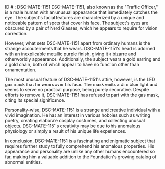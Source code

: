 ID # : DSC-MATE-1151
DSC-MATE-1151, also known as the "Traffic Officer," is a male human with an unusual appearance that immediately catches the eye. The subject's facial features are characterized by a unique and noticeable pattern of spots that cover his face. The subject's eyes are obscured by a pair of Nerd Glasses, which he appears to require for vision correction.

However, what sets DSC-MATE-1151 apart from ordinary humans is the strange accouterments that he wears. DSC-MATE-1151's head is adorned with an inexplicable metallic purple finish, giving it a bizarre and otherworldly appearance. Additionally, the subject wears a gold earring and a gold chain, both of which appear to have no function other than ornamentation.

The most unusual feature of DSC-MATE-1151's attire, however, is the LED gas mask that he wears over his face. The mask emits a dim blue light and seems to serve no practical purpose, being purely decorative. Despite efforts to remove it, DSC-MATE-1151 has refused to part with the gas mask, citing its special significance.

Personality-wise, DSC-MATE-1151 is a strange and creative individual with a vivid imagination. He has an interest in various hobbies such as writing poetry, creating elaborate cosplay costumes, and collecting unusual objects. DSC-MATE-1151's creativity may be due to his anomalous physiology or simply a result of his unique life experiences.

In conclusion, DSC-MATE-1151 is a fascinating and enigmatic subject that requires further study to fully comprehend his anomalous properties. His appearance and personality are unlike any other humans encountered so far, making him a valuable addition to the Foundation's growing catalog of abnormal entities.
